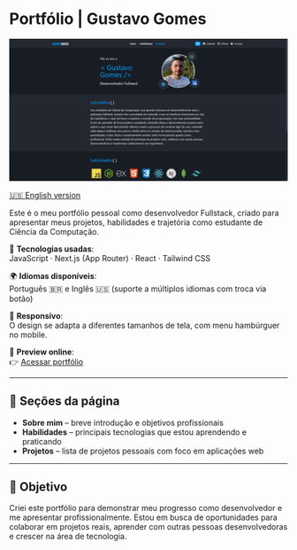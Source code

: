 # Portfólio | Gustavo Gomes

![Screenshot do portfólio](./public/printportfolio.png)

[🇺🇸 English version](./README.en.md)

Este é o meu portfólio pessoal como desenvolvedor Fullstack, criado para apresentar meus projetos, habilidades e trajetória como estudante de Ciência da Computação.

📍 **Tecnologias usadas**:  
JavaScript · Next.js (App Router) · React · Tailwind CSS

🌍 **Idiomas disponíveis**:  
Português 🇧🇷 e Inglês 🇺🇸 (suporte a múltiplos idiomas com troca via botão)

📱 **Responsivo**:  
O design se adapta a diferentes tamanhos de tela, com menu hambúrguer no mobile.

🔗 **Preview online**:  
👉 [Acessar portfólio](https://portfolio-snowy-one-33.vercel.app)

---

## 🧩 Seções da página

- **Sobre mim** – breve introdução e objetivos profissionais  
- **Habilidades** – principais tecnologias que estou aprendendo e praticando  
- **Projetos** – lista de projetos pessoais com foco em aplicações web

---

## 🎯 Objetivo

Criei este portfólio para demonstrar meu progresso como desenvolvedor e me apresentar profissionalmente. Estou em busca de oportunidades para colaborar em projetos reais, aprender com outras pessoas desenvolvedoras e crescer na área de tecnologia.
